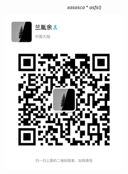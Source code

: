 $$
xasasca*asfs()
$$

<img src="/img/20200516190635.jpg" alt="20200516190635" style="zoom:50%;" />

